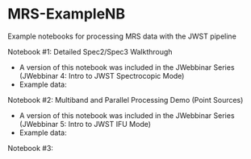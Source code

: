 # MRS-ExampleNB
Example notebooks for processing MRS data with the JWST pipeline

Notebook #1: Detailed Spec2/Spec3 Walkthrough
* A version of this notebook was included in the JWebbinar Series (JWebbinar 4: Intro to JWST Spectrocopic Mode)
* Example data:

Notebook #2: Multiband and Parallel Processing Demo (Point Sources)
* A version of this notebook was included in the JWebbinar Series (JWebbinar 5: Intro to JWST IFU Mode)
* Example data:

Notebook #3: 
